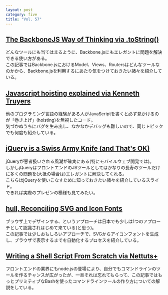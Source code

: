 ```yaml
---
layout: post
category: five
title: "Vol. 57"
---
```


## [The BackboneJS Way of Thinking via .toString()](http://www.to-string.com/2013/04/20/the-backbonejs-way-of-thinking/)

どんなツールにも当てはまるように、Backbone.jsにもエレガントに問題を解決できる使い方がある。  
この記事ではBackbone.jsにおけるModel、Views、Routersはどんなツールなのかから、Backbone.jsを利用するにあたり気をつけておきたい諸々を紹介している。

## [Javascript hoisting explained via Kenneth Truyers](http://www.kenneth-truyers.net/2013/04/20/javascript-hoisting-explained/)

他のプログラミング言語の経験がある人がJavaScriptを書くと必ず見かけるのが「巻き上げ」(hoisting)を無視したコード。  
気づかぬうちにバグを生み出し、なかなかデバッグも難しいので、同じトピックでも何度も紹介している。

## [jQuery is a Swiss Army Knife (and That's OK)](http://ajpiano.com/jquery-is-a-swiss-army-knife/#1)

jQueryが悪者扱いされる風潮が確実にある(特にモバイルウェブ開発では)。  
しかしjQueryはフロントエンドのJSツールとしてはかなりの長寿のツールだけに多くの問題を(大抵の場合は)エレガントに解決してくれる。  
こちらはjQueryを使いこなすために知っておきたい諸々を紹介しているスライド。  
できれば実際のプレゼンの模様も見てみたい。

## [hull, Reconciling SVG and Icon Fonts](http://blog.hull.io/post/47939445232/reconciling-svg-and-icon-fonts)

ブラウザ上でデザインする、というアプローチは日本でも少しは1つのアプローチとして認識されはじめて来ている(と思う)。  
この記事では少しおもしろいアプローチで、SVGからアイコンフォントを生成し、ブラウザで表示するまでを自動化するプロセスを紹介している。  

## [Writing a Shell Script From Scratch via Nettuts+](http://net.tutsplus.com/tutorials/tools-and-tips/writing-a-shell-script-from-scratch/)

フロントエンドの業界にもnode.jsの登場により、自分でもコマンドラインのツールを作るチャンスが広がったが、一旦それは忘れてもらって、この記事ではもっとプリミティブなBashを使ったコマンドラインツールの作り方についての解説をしている。 